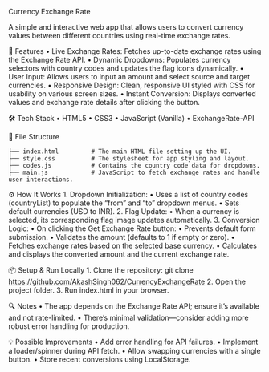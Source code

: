 Currency Exchange Rate

  A simple and interactive web app that allows users to convert currency values between different countries using real-time exchange rates.

🚀 Features
  	•	Live Exchange Rates: Fetches up-to-date exchange rates using the Exchange Rate API.
  	•	Dynamic Dropdowns: Populates currency selectors with country codes and updates the flag icons dynamically.
  	•	User Input: Allows users to input an amount and select source and target currencies.
  	•	Responsive Design: Clean, responsive UI styled with CSS for usability on various screen sizes.
  	•	Instant Conversion: Displays converted values and exchange rate details after clicking the button.

🛠️ Tech Stack
  	•	HTML5
  	•	CSS3
  	•	JavaScript (Vanilla)
  	•	ExchangeRate-API

 📂 File Structure

    ├── index.html         # The main HTML file setting up the UI.
    ├── style.css          # The stylesheet for app styling and layout.
    ├── codes.js           # Contains the country code data for dropdowns.
    ├── main.js            # JavaScript to fetch exchange rates and handle user interactions.

⚙️ How It Works
	1.	Dropdown Initialization:
  	•	Uses a list of country codes (countryList) to populate the “from” and “to” dropdown menus.
  	•	Sets default currencies (USD to INR).
	2.	Flag Update:
	  •	When a currency is selected, its corresponding flag image updates automatically.
	3.	Conversion Logic:
  	•	On clicking the Get Exchange Rate button:
  	•	Prevents default form submission.
  	•	Validates the amount (defaults to 1 if empty or zero).
  	•	Fetches exchange rates based on the selected base currency.
  	•	Calculates and displays the converted amount and the current exchange rate.

   📦 Setup & Run Locally
    	1.	Clone the repository:
         git clone https://github.com/AkashSingh062/CurrencyExchangeRate
      2.	Open the project folder.
	    3.	Run index.html in your browser.

🔍 Notes
	•	The app depends on the Exchange Rate API; ensure it’s available and not rate-limited.
	•	There’s minimal validation—consider adding more robust error handling for production.

💡 Possible Improvements
	•	Add error handling for API failures.
	•	Implement a loader/spinner during API fetch.
	•	Allow swapping currencies with a single button.
	•	Store recent conversions using LocalStorage.
